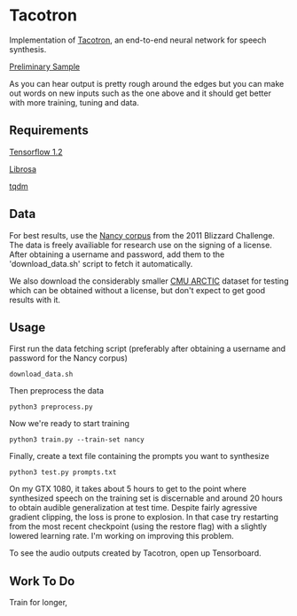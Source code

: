 # Tacotron

Implementation of [Tacotron](https://arxiv.org/abs/1703.10135), an end-to-end neural network for speech synthesis.

[Preliminary Sample](https://soundcloud.com/alex-barron-440014733/hello-how-are-you-doing-alex)

As you can hear output is pretty rough around the edges but you can make out words on new inputs such as the one above and it should get better with more training, tuning and data.

## Requirements

[Tensorflow 1.2](https://www.tensorflow.org/versions/r1.2/install/)

[Librosa](https://github.com/librosa/librosa)

[tqdm](https://github.com/noamraph/tqdm)

## Data

For best results, use the [Nancy corpus](http://www.cstr.ed.ac.uk/projects/blizzard/2011/lessac_blizzard2011/) from the 2011 Blizzard Challenge. The data is freely availiable for research use on the signing of a license. After obtaining a username and password, add them to the 'download_data.sh' script to fetch it automatically. 

We also download the considerably smaller [CMU ARCTIC](http://festvox.org/cmu_arctic/) dataset for testing which can be obtained without a license, but don't expect to get good results with it.

## Usage

First run the data fetching script (preferably after obtaining a username and password for the Nancy corpus)

	download_data.sh

Then preprocess the data

	python3 preprocess.py

Now we're ready to start training

	python3 train.py --train-set nancy 

Finally, create a text file containing the prompts you want to synthesize

	python3 test.py prompts.txt

On my GTX 1080, it takes about 5 hours to get to the point where synthesized speech on the training set is discernable and around 20 hours to obtain audible generalization at test time. Despite fairly agressive gradient clipping, the loss is prone to explosion. In that case try restarting from the most recent checkpoint (using the restore flag) with a slightly lowered learning rate. I'm working on improving this problem.

To see the audio outputs created by Tacotron, open up Tensorboard.

## Work To Do

Train for longer, 
